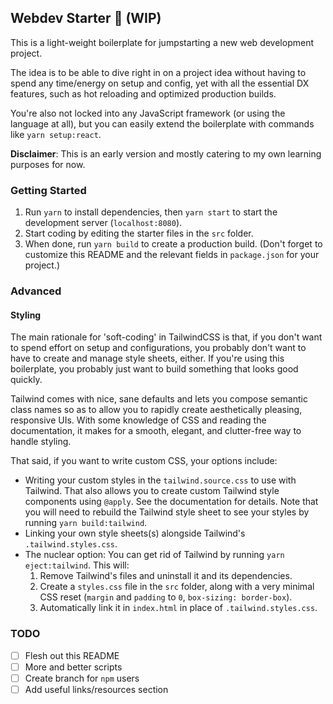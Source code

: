 ## Webdev Starter 🚀 (WIP)

This is a light-weight boilerplate for jumpstarting a new web development project.

The idea is to be able to dive right in on a project idea without having to spend any time/energy on setup and config, yet with all the essential
DX features, such as hot reloading and optimized production builds.

You're also not locked into any JavaScript framework (or using the language at all), but you can easily extend the boilerplate with commands like `yarn setup:react`.

**Disclaimer**: This is an early version and mostly catering to my own learning purposes for now.

### Getting Started

1. Run `yarn` to install dependencies, then `yarn start` to start the development server (`localhost:8080`).
2. Start coding by editing the starter files in the `src` folder.
3. When done, run `yarn build` to create a production build. (Don't forget to customize this README and the relevant fields in `package.json` for your project.)

### Advanced

#### Styling

The main rationale for 'soft-coding' in TailwindCSS is that, if you don't want to spend effort on setup and configurations, you probably don't want to have to create and manage style sheets, either. If you're using this boilerplate, you probably just want to build something that looks good quickly.

Tailwind comes with nice, sane defaults and lets you compose semantic class names so as to allow you to rapidly create aesthetically pleasing, responsive UIs. With some knowledge of CSS and reading the documentation, it makes for a smooth, elegant, and clutter-free way to handle styling.

That said, if you want to write custom CSS, your options include:

* Writing your custom styles in the `tailwind.source.css` to use with Tailwind. That also allows you to create custom Tailwind style components using `@apply`. See the documentation for details. Note that you will need to rebuild the Tailwind style sheet to see your styles by running `yarn build:tailwind`.
* Linking your own style sheets(s) alongside Tailwind's `.tailwind.styles.css`.
* The nuclear option: You can get rid of Tailwind by running `yarn eject:tailwind`. This will:
  1. Remove Tailwind's files and uninstall it and its dependencies.
  2. Create a `styles.css` file in the `src` folder, along with a very minimal CSS reset (`margin` and `padding` to `0`, `box-sizing: border-box`).
  3. Automatically link it in `index.html` in place of `.tailwind.styles.css`.

### TODO

- [ ] Flesh out this README
- [ ] More and better scripts
- [ ] Create branch for `npm` users
- [ ] Add useful links/resources section
